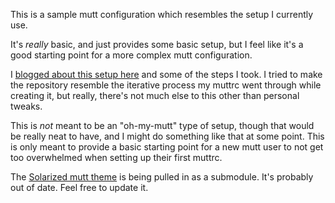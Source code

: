 This is a sample mutt configuration which resembles the setup I currently use.

It's *really* basic, and just provides some basic setup, but I feel like it's a good starting point for a more complex mutt configuration.

I [blogged about this setup here][muttblogpost] and some of the steps I took.
I tried to make the repository resemble the iterative process my muttrc went through while creating it, but really, there's not much else to this other than personal tweaks.

This is *not* meant to be an "oh-my-mutt" type of setup, though that would be really neat to have, and I might do something like that at some point.
This is only meant to provide a basic starting point for a new mutt user to not get too overwhelmed when setting up their first muttrc.

The [Solarized mutt theme][mutt-solarized] is being pulled in as a submodule. It's probably out of date. Feel free to update it.

[muttblogpost]: http://blog.kitchen.io/archive/2012/08/22/my-mutt-setup/ "blog.kitchen.io: my mutt setup"
[mutt-solarized]: https://github.com/altercation/mutt-colors-solarized "Solarized mutt theme"

